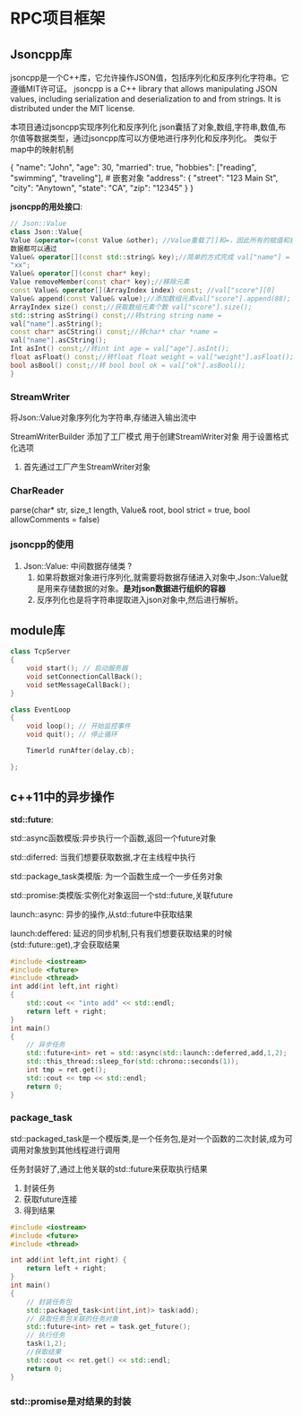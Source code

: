 # RPC项目框架

## Jsoncpp库

jsoncpp是一个C++库，它允许操作JSON值，包括序列化和反序列化字符串。它遵循MIT许可证。
jsoncpp is a C++ library that allows manipulating JSON values, including serialization and deserialization to and from strings. It is distributed under the MIT license.

本项目通过jsoncpp实现序列化和反序列化
json囊括了对象,数组,字符串,数值,布尔值等数据类型，通过jsoncpp库可以方便地进行序列化和反序列化。
类似于map中的映射机制

{
    "name": "John",
    "age": 30,
    "married": true,
    "hobbies": ["reading", "swimming", "traveling"],
    # 嵌套对象
    "address": {
        "street": "123 Main St",
        "city": "Anytown",
        "state": "CA",
        "zip": "12345"
    }
}

**jsoncpp的用处接口**:

```c++
// Json::Value
class Json::Value{
Value &operator=(const Value &other); //Value重载了[]和=，因此所有的赋值和获取
数据都可以通过
Value& operator[](const std::string& key);//简单的⽅式完成 val["name"] =
"xx";
Value& operator[](const char* key);
Value removeMember(const char* key);//移除元素
const Value& operator[](ArrayIndex index) const; //val["score"][0]
Value& append(const Value& value);//添加数组元素val["score"].append(88);
ArrayIndex size() const;//获取数组元素个数 val["score"].size();
std::string asString() const;//转string string name =
val["name"].asString();
const char* asCString() const;//转char* char *name =
val["name"].asCString();
Int asInt() const;//转int int age = val["age"].asInt();
float asFloat() const;//转float float weight = val["weight"].asFloat();
bool asBool() const;//转 bool bool ok = val["ok"].asBool();
}
```

### StreamWriter

将Json::Value对象序列化为字符串,存储进入输出流中

StreamWriterBuilder
添加了工厂模式
用于创建StreamWriter对象
用于设置格式化选项

1. 首先通过工厂产生StreamWriter对象

### CharReader

parse(char* str, size_t length, Value& root, bool strict = true, bool allowComments = false)

### jsoncpp的使用

1. Json::Value: 中间数据存储类 ?
    1. 如果将数据对象进行序列化,就需要将数据存储进入对象中,Json::Value就是用来存储数据的对象。**是对json数据进行组织的容器**
    2. 反序列化也是将字符串提取进入json对象中,然后进行解析。

## module库

```c++
class TcpServer
{
    void start(); // 启动服务器
    void setConnectionCallBack();
    void setMessageCallBack();
}

class EventLoop
{
    void loop(); // 开始监控事件
    void quit(); // 停止循环

    Timerld runAfter(delay,cb);

};

```

## c++11中的异步操作

**std::future**:

std::async函数模版:异步执行一个函数,返回一个future对象

std::diferred: 当我们想要获取数据,才在主线程中执行

std::package_task类模版: 为一个函数生成一个一步任务对象

std::promise:类模版:实例化对象返回一个std::future,关联future

launch::async: 异步的操作,从std::future中获取结果

launch:deffered: 延迟的同步机制,只有我们想要获取结果的时候(std::future::get),才会获取结果

```c++
#include <iostream>
#include <future>
#include <thread>
int add(int left,int right)
{
    std::cout << "into add" << std::endl;
    return left + right;
}
int main()
{
    // 异步任务
    std::future<int> ret = std::async(std::launch::deferred,add,1,2);
    std::this_thread::sleep_for(std::chrono::seconds(1));
    int tmp = ret.get();
    std::cout << tmp << std::endl;
    return 0;
}
```

### package_task

std::packaged_task是一个模版类,是一个任务包,是对一个函数的二次封装,成为可调用对象放到其他线程进行调用

任务封装好了,通过上他关联的std::future来获取执行结果

1. 封装任务
2. 获取future连接
3. 得到结果

```cpp
#include <iostream>
#include <future>
#include <thread>

int add(int left,int right) { 
    return left + right; 
}
int main()
{
    // 封装任务包
    std::packaged_task<int(int,int)> task(add);
    // 获取任务包关联的任务对象
    std::future<int> ret = task.get_future();
    // 执行任务
    task(1,2);
    //获取结果
    std::cout << ret.get() << std::endl;
    return 0;
}
```

### std::promise是对结果的封装